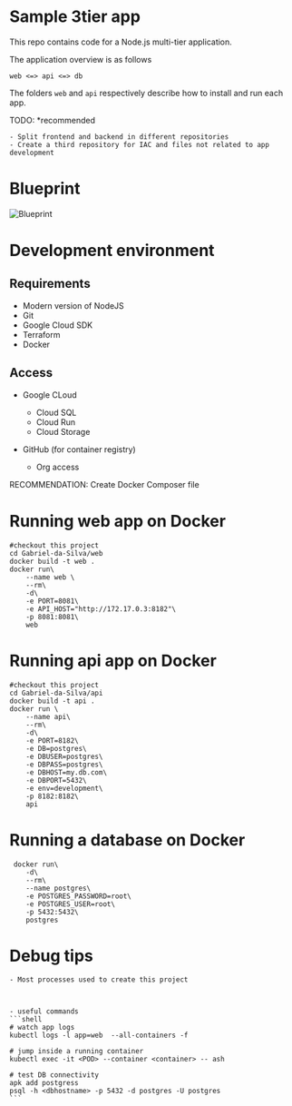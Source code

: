 # Sample 3tier app
This repo contains code for a Node.js multi-tier application.

The application overview is as follows

```
web <=> api <=> db
```

The folders `web` and `api` respectively describe how to install and run each app.


TODO: *recommended

    - Split frontend and backend in different repositories
    - Create a third repository for IAC and files not related to app development 

# Blueprint
![Blueprint](https://foo.svg "Blueprint")

# Development environment 

## Requirements

 - Modern version of NodeJS
 - Git
 - Google Cloud SDK
 - Terraform
 - Docker

## Access

 - Google CLoud 
    - Cloud SQL
    - Cloud Run
    - Cloud Storage
 
 - GitHub (for container registry)
    - Org access
    

RECOMMENDATION: Create Docker Composer file

# Running web app on Docker 
```shell
#checkout this project 
cd Gabriel-da-Silva/web
docker build -t web .
docker run\
    --name web \
    --rm\
    -d\
    -e PORT=8081\
    -e API_HOST="http://172.17.0.3:8182"\
    -p 8081:8081\
    web
```

# Running api app on Docker 
```shell
#checkout this project 
cd Gabriel-da-Silva/api
docker build -t api .
docker run \
    --name api\
    --rm\
    -d\
    -e PORT=8182\
    -e DB=postgres\
    -e DBUSER=postgres\
    -e DBPASS=postgres\
    -e DBHOST=my.db.com\
    -e DBPORT=5432\
    -e env=development\
    -p 8182:8182\
    api
```

# Running a database on Docker

```shell 
 docker run\
    -d\
    --rm\
    --name postgres\
    -e POSTGRES_PASSWORD=root\
    -e POSTGRES_USER=root\
    -p 5432:5432\
    postgres
```


# Debug tips

    - Most processes used to create this project 



    - useful commands
    ```shell
    # watch app logs 
    kubectl logs -l app=web  --all-containers -f

    # jump inside a running container
    kubectl exec -it <POD> --container <container> -- ash

    # test DB connectivity
    apk add postgress
    psql -h <dbhostname> -p 5432 -d postgres -U postgres
    ```